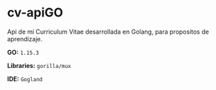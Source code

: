 # cv-apiGO

Api de mi Curriculum Vitae desarrollada en Golang, para propositos de aprendizaje.

**GO:** `1.15.3`

**Libraries:** `gorilla/mux` 

**IDE:** `Gogland`